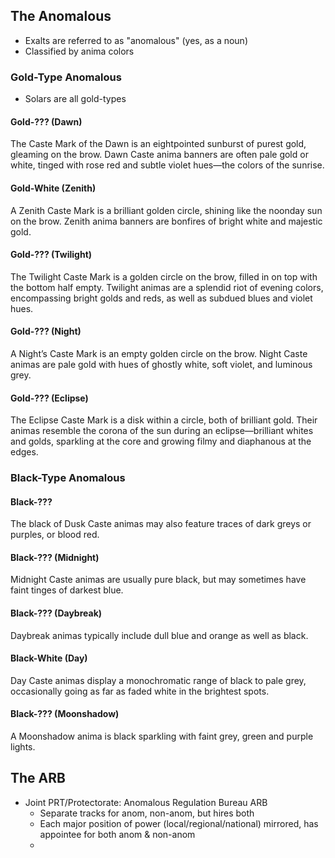 ## The Anomalous
- Exalts are referred to as "anomalous" (yes, as a noun)
- Classified by anima colors
### Gold-Type Anomalous
- Solars are all gold-types
#### Gold-??? (Dawn)
The Caste Mark of the Dawn is an eightpointed sunburst of purest gold, gleaming on the brow.
Dawn Caste anima banners are often pale gold or white,
tinged with rose red and subtle violet hues—the colors of
the sunrise.
#### Gold-White (Zenith)
A Zenith Caste Mark is a brilliant golden
circle, shining like the noonday sun on the brow. Zenith
anima banners are bonfires of bright white and majestic
gold.
#### Gold-??? (Twilight)
The Twilight Caste Mark is a golden circle
on the brow, filled in on top with the bottom half empty.
Twilight animas are a splendid riot of evening colors, encompassing bright golds and reds, as well as subdued blues
and violet hues.
#### Gold-??? (Night)
A Night’s Caste Mark is an empty golden
circle on the brow. Night Caste animas are pale gold with
hues of ghostly white, soft violet, and luminous grey.
#### Gold-??? (Eclipse)
The Eclipse Caste Mark is a disk within
a circle, both of brilliant gold. Their animas resemble the
corona of the sun during an eclipse—brilliant whites and
golds, sparkling at the core and growing filmy and diaphanous at the edges.
### Black-Type Anomalous
#### Black-???
The black of Dusk Caste animas may also feature traces of dark greys or purples, or blood red.
#### Black-??? (Midnight)
Midnight Caste animas are usually pure black, but may sometimes have faint tinges of darkest blue.
#### Black-??? (Daybreak)
Daybreak animas typically include dull blue and orange as well as black.
#### Black-White (Day)
Day Caste animas display a monochromatic range of black to pale grey, occasionally going as far as faded white in the brightest spots.
#### Black-??? (Moonshadow)
A Moonshadow anima is black sparkling with faint grey, green and purple lights.

## The ARB
- Joint PRT/Protectorate: Anomalous Regulation Bureau ARB
  - Separate tracks for anom, non-anom, but hires both
  - Each major position of power (local/regional/national) mirrored, has appointee for both anom & non-anom
  - 
